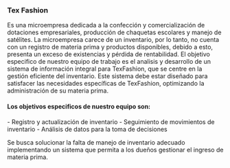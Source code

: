 ### Tex Fashion 
<p>
Es una microempresa dedicada a la confección y  comercialización de dotaciones empresariales, producción de chaquetas escolares y manejo de satélites. 
La microempresa  carece de un inventario, por lo tanto, no cuenta con un registro de materia prima y productos disponibles, debido a esto, presenta un exceso de existencias y pérdida de rentabilidad. 
El objetivo especifico de nuestro equipo de trabajo es el analisis y desarrollo de un sistema de información integral para TexFashion,  que se centre en la gestión eficiente del inventario. 
Este sistema debe estar diseñado para satisfacer las necesidades específicas de TexFashion, optimizando la administración de su materia prima.
</p>

####   Los objetivos especificos de nuestro equipo son:
<p>
- Registro y actualización de inventario
- Seguimiento de movimientos de inventario
- Análisis de datos para la toma de decisiones
</p>
Se busca solucionar la falta de manejo de inventario adecuado implementando un sistema que permita a los dueños gestionar el ingreso de materia prima.

